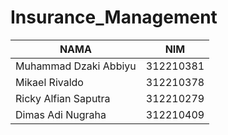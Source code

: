 # Insurance_Management

| NAMA  | NIM | 
| ------------- | ------------- | 
| Muhammad Dzaki Abbiyu | 312210381  |
| Mikael Rivaldo | 312210378
| Ricky Alfian Saputra | 312210279 
| Dimas Adi Nugraha | 312210409
